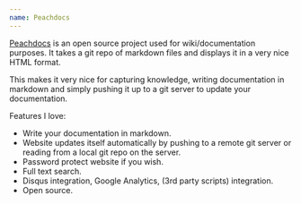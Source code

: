 ```yaml
---
name: Peachdocs
---
```


[Peachdocs](https://peachdocs.org/) is an open source project used for wiki/documentation purposes. It takes a git repo of markdown files and displays it in a very nice HTML format.

This makes it very nice for capturing knowledge, writing documentation in markdown and simply pushing it up to a git server to update your documentation.

Features I love:

* Write your documentation in markdown.
* Website updates itself automatically by pushing to a remote git server or reading from a local git repo on the server.
* Password protect website if you wish.
* Full text search.
* Disqus integration, Google Analytics, (3rd party scripts) integration.
* Open source.
